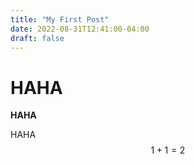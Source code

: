 ```yaml
---
title: "My First Post"
date: 2022-08-31T12:41:00-04:00
draft: false
---
```




# HAHA

**HAHA**

HAHA
$$
1 + 1 = 2
$$

